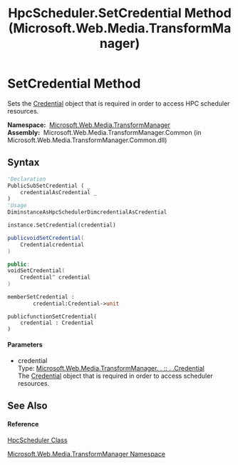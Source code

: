 ﻿---
title: HpcScheduler.SetCredential Method  (Microsoft.Web.Media.TransformManager)
TOCTitle: SetCredential Method
ms:assetid: M:Microsoft.Web.Media.TransformManager.HpcScheduler.SetCredential(Microsoft.Web.Media.TransformManager.Credential)
ms:mtpsurl: https://msdn.microsoft.com/en-us/library/microsoft.web.media.transformmanager.hpcscheduler.setcredential(v=VS.90)
ms:contentKeyID: 35520628
ms.date: 06/14/2012
mtps_version: v=VS.90
f1_keywords:
- Microsoft.Web.Media.TransformManager.HpcScheduler.SetCredential
dev_langs:
- CSharp
- JScript
- VB
- FSharp
- c++
api_location:
- Microsoft.Web.Media.TransformManager.Common.dll
api_name:
- Microsoft.Web.Media.TransformManager.HpcScheduler.SetCredential
api_type:
- Managed
topic_type:
- apiref
- kbSyntax
product_family_name: VS
ROBOTS: INDEX,FOLLOW
---

# SetCredential Method

Sets the [Credential](credential-class-microsoft-web-media-transformmanager.md) object that is required in order to access HPC scheduler resources.

**Namespace:**  [Microsoft.Web.Media.TransformManager](microsoft-web-media-transformmanager-namespace.md)  
**Assembly:**  Microsoft.Web.Media.TransformManager.Common (in Microsoft.Web.Media.TransformManager.Common.dll)

## Syntax

``` vb
'Declaration
PublicSubSetCredential ( _
    credentialAsCredential _
)
'Usage
DiminstanceAsHpcSchedulerDimcredentialAsCredential

instance.SetCredential(credential)
```

``` csharp
publicvoidSetCredential(
    Credentialcredential
)
```

``` c++
public:
voidSetCredential(
    Credential^ credential
)
```

``` fsharp
memberSetCredential : 
        credential:Credential->unit
```

``` jscript
publicfunctionSetCredential(
    credential : Credential
)
```

#### Parameters

  - credential  
    Type: [Microsoft.Web.Media.TransformManager. . :: . .Credential](credential-class-microsoft-web-media-transformmanager.md)  
    The [Credential](credential-class-microsoft-web-media-transformmanager.md) object that is required in order to access scheduler resources.  

## See Also

#### Reference

[HpcScheduler Class](hpcscheduler-class-microsoft-web-media-transformmanager.md)

[Microsoft.Web.Media.TransformManager Namespace](microsoft-web-media-transformmanager-namespace.md)

